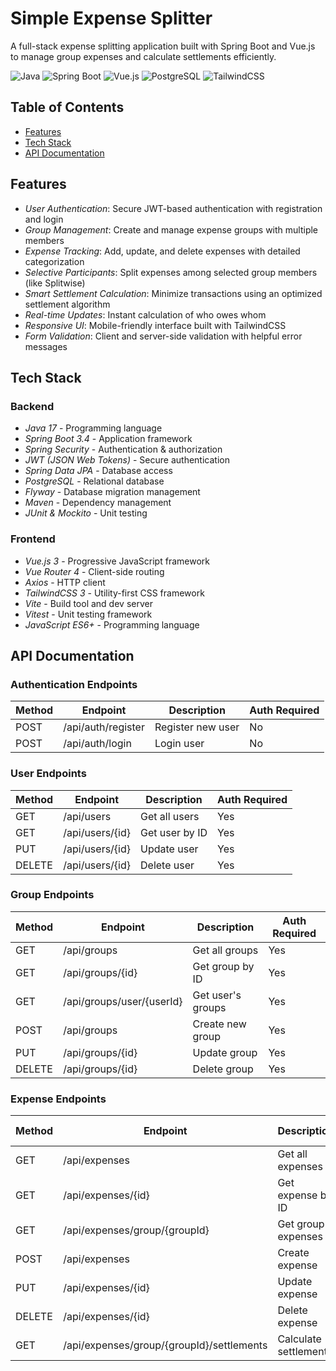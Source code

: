 # Simple Expense Splitter 

A full-stack expense splitting application built with Spring Boot and Vue.js to manage group expenses and calculate settlements efficiently.

![Java](https://img.shields.io/badge/Java-ED8B00?style=flat&logo=openjdk&logoColor=white)
![Spring Boot](https://img.shields.io/badge/Spring_Boot-6DB33F?style=flat&logo=spring-boot&logoColor=white)
![Vue.js](https://img.shields.io/badge/Vue.js-4FC08D?style=flat&logo=vue.js&logoColor=white)
![PostgreSQL](https://img.shields.io/badge/PostgreSQL-316192?style=flat&logo=postgresql&logoColor=white)
![TailwindCSS](https://img.shields.io/badge/Tailwind_CSS-38B2AC?style=flat&logo=tailwind-css&logoColor=white)

## Table of Contents
- [Features](#features)
- [Tech Stack](#tech-stack)
- [API Documentation](#api-documentation)

## Features

- *User Authentication*: Secure JWT-based authentication with registration and login
- *Group Management*: Create and manage expense groups with multiple members
- *Expense Tracking*: Add, update, and delete expenses with detailed categorization
- *Selective Participants*: Split expenses among selected group members (like Splitwise)
- *Smart Settlement Calculation*: Minimize transactions using an optimized settlement algorithm
- *Real-time Updates*: Instant calculation of who owes whom
- *Responsive UI*: Mobile-friendly interface built with TailwindCSS
- *Form Validation*: Client and server-side validation with helpful error messages

## Tech Stack

### Backend
- *Java 17* - Programming language
- *Spring Boot 3.4* - Application framework
- *Spring Security* - Authentication & authorization
- *JWT (JSON Web Tokens)* - Secure authentication
- *Spring Data JPA* - Database access
- *PostgreSQL* - Relational database
- *Flyway* - Database migration management
- *Maven* - Dependency management
- *JUnit & Mockito* - Unit testing

### Frontend
- *Vue.js 3* - Progressive JavaScript framework
- *Vue Router 4* - Client-side routing
- *Axios* - HTTP client
- *TailwindCSS 3* - Utility-first CSS framework
- *Vite* - Build tool and dev server
- *Vitest* - Unit testing framework
- *JavaScript ES6+* - Programming language


## API Documentation

### Authentication Endpoints

| Method | Endpoint | Description | Auth Required |
|--------|----------|-------------|---------------|
| POST | /api/auth/register | Register new user | No |
| POST | /api/auth/login | Login user | No |

### User Endpoints

| Method | Endpoint | Description | Auth Required |
|--------|----------|-------------|---------------|
| GET | /api/users | Get all users | Yes |
| GET | /api/users/{id} | Get user by ID | Yes |
| PUT | /api/users/{id} | Update user | Yes |
| DELETE | /api/users/{id} | Delete user | Yes |

### Group Endpoints

| Method | Endpoint | Description | Auth Required |
|--------|----------|-------------|---------------|
| GET | /api/groups | Get all groups | Yes |
| GET | /api/groups/{id} | Get group by ID | Yes |
| GET | /api/groups/user/{userId} | Get user's groups | Yes |
| POST | /api/groups | Create new group | Yes |
| PUT | /api/groups/{id} | Update group | Yes |
| DELETE | /api/groups/{id} | Delete group | Yes |

### Expense Endpoints

| Method | Endpoint | Description | Auth Required |
|--------|----------|-------------|---------------|
| GET | /api/expenses | Get all expenses | Yes |
| GET | /api/expenses/{id} | Get expense by ID | Yes |
| GET | /api/expenses/group/{groupId} | Get group expenses | Yes |
| POST | /api/expenses | Create expense | Yes |
| PUT | /api/expenses/{id} | Update expense | Yes |
| DELETE | /api/expenses/{id} | Delete expense | Yes |
| GET | /api/expenses/group/{groupId}/settlements | Calculate settlements | Yes |
